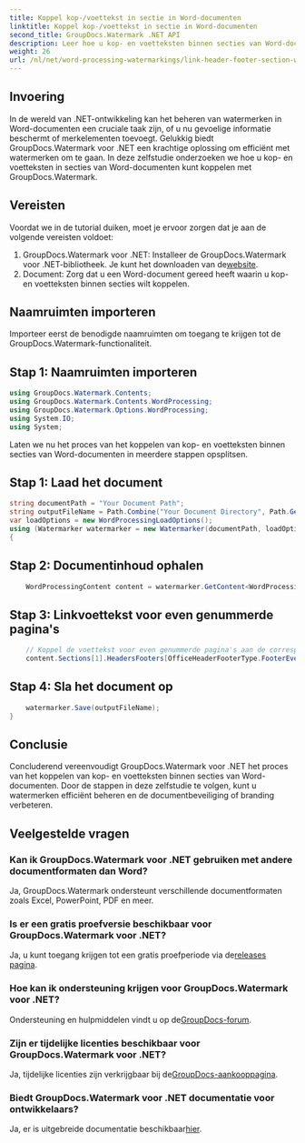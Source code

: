 ```yaml
---
title: Koppel kop-/voettekst in sectie in Word-documenten
linktitle: Koppel kop-/voettekst in sectie in Word-documenten
second_title: GroupDocs.Watermark .NET API
description: Leer hoe u kop- en voetteksten binnen secties van Word-documenten efficiënt kunt koppelen met GroupDocs.Watermark voor .NET. Documentbeheer en beveiliging.
weight: 26
url: /nl/net/word-processing-watermarkings/link-header-footer-section-word-docs/
---
```

## Invoering
In de wereld van .NET-ontwikkeling kan het beheren van watermerken in Word-documenten een cruciale taak zijn, of u nu gevoelige informatie beschermt of merkelementen toevoegt. Gelukkig biedt GroupDocs.Watermark voor .NET een krachtige oplossing om efficiënt met watermerken om te gaan. In deze zelfstudie onderzoeken we hoe u kop- en voetteksten in secties van Word-documenten kunt koppelen met GroupDocs.Watermark.
## Vereisten
Voordat we in de tutorial duiken, moet je ervoor zorgen dat je aan de volgende vereisten voldoet:
1. GroupDocs.Watermark voor .NET: Installeer de GroupDocs.Watermark voor .NET-bibliotheek. Je kunt het downloaden van de[website](https://releases.groupdocs.com/Watermark/net/).
2. Document: Zorg dat u een Word-document gereed heeft waarin u kop- en voetteksten binnen secties wilt koppelen.

## Naamruimten importeren
Importeer eerst de benodigde naamruimten om toegang te krijgen tot de GroupDocs.Watermark-functionaliteit.
## Stap 1: Naamruimten importeren
```csharp
using GroupDocs.Watermark.Contents;
using GroupDocs.Watermark.Contents.WordProcessing;
using GroupDocs.Watermark.Options.WordProcessing;
using System.IO;
using System;
```
Laten we nu het proces van het koppelen van kop- en voetteksten binnen secties van Word-documenten in meerdere stappen opsplitsen.
## Stap 1: Laad het document
```csharp
string documentPath = "Your Document Path";
string outputFileName = Path.Combine("Your Document Directory", Path.GetFileName(documentPath));
var loadOptions = new WordProcessingLoadOptions();
using (Watermarker watermarker = new Watermarker(documentPath, loadOptions))
{
```
## Stap 2: Documentinhoud ophalen
```csharp
    WordProcessingContent content = watermarker.GetContent<WordProcessingContent>();
```
## Stap 3: Linkvoettekst voor even genummerde pagina's
```csharp
    // Koppel de voettekst voor even genummerde pagina's aan de corresponderende voettekst in de vorige sectie
    content.Sections[1].HeadersFooters[OfficeHeaderFooterType.FooterEven].IsLinkedToPrevious = true;
```
## Stap 4: Sla het document op
```csharp
    watermarker.Save(outputFileName);
}
```

## Conclusie
Concluderend vereenvoudigt GroupDocs.Watermark voor .NET het proces van het koppelen van kop- en voetteksten binnen secties van Word-documenten. Door de stappen in deze zelfstudie te volgen, kunt u watermerken efficiënt beheren en de documentbeveiliging of branding verbeteren.
## Veelgestelde vragen
### Kan ik GroupDocs.Watermark voor .NET gebruiken met andere documentformaten dan Word?
Ja, GroupDocs.Watermark ondersteunt verschillende documentformaten zoals Excel, PowerPoint, PDF en meer.
### Is er een gratis proefversie beschikbaar voor GroupDocs.Watermark voor .NET?
Ja, u kunt toegang krijgen tot een gratis proefperiode via de[releases pagina](https://releases.groupdocs.com/).
### Hoe kan ik ondersteuning krijgen voor GroupDocs.Watermark voor .NET?
 Ondersteuning en hulpmiddelen vindt u op de[GroupDocs-forum](https://forum.groupdocs.com/c/watermark/19).
### Zijn er tijdelijke licenties beschikbaar voor GroupDocs.Watermark voor .NET?
 Ja, tijdelijke licenties zijn verkrijgbaar bij de[GroupDocs-aankooppagina](https://purchase.groupdocs.com/temporary-license/).
### Biedt GroupDocs.Watermark voor .NET documentatie voor ontwikkelaars?
 Ja, er is uitgebreide documentatie beschikbaar[hier](https://tutorials.groupdocs.com/Watermark/net/).